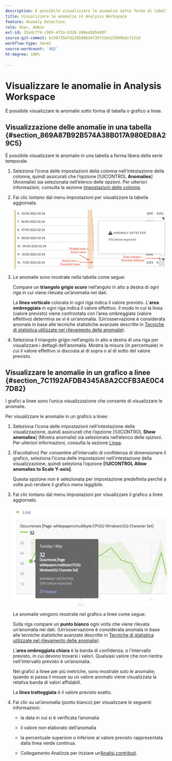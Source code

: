 ```yaml
---
description: È possibile visualizzare le anomalie sotto forma di tabella o grafico a linee.
title: Visualizzare le anomalie in Analysis Workspace
feature: Anomaly Detection
role: User, Admin
exl-id: 32edc7f4-c9b9-472a-b328-246ea5b54d07
source-git-commit: bc56f3567d2285d063ef35f316e22699bdcf151d
workflow-type: tm+mt
source-wordcount: '462'
ht-degree: 100%

---
```


# Visualizzare le anomalie in Analysis Workspace

È possibile visualizzare le anomalie sotto forma di tabella o grafico a linee.

## Visualizzazione delle anomalie in una tabella {#section_869A87B92B574A38B017A980ED8A29C5}

È possibile visualizzare le anomalie in una tabella a forma libera della serie temporale.

1. Seleziona l’icona delle impostazioni della colonna nell’intestazione della colonna, quindi assicurati che l’opzione [!UICONTROL **Anomalies**] (Anomalie) sia selezionata nell’elenco delle opzioni. Per ulteriori informazioni, consulta la sezione [Impostazioni delle colonne](/help/analyze/analysis-workspace/visualizations/freeform-table/column-row-settings/column-settings.md).

1. Fai clic lontano dal menu impostazioni per visualizzare la tabella aggiornata.

   ![](assets/anomaly_detected.png)

1. Le anomalie sono mostrate nella tabella come segue:

   Compare un **triangolo grigio scuro** nell’angolo in alto a destra di ogni riga in cui viene rilevata un’anomalia nei dati.

   La **linea verticale** colorata in ogni riga indica il valore previsto. L’**area ombreggiata** in ogni riga indica il valore effettivo. Il modo in cui la linea (valore previsto) viene confrontata con l’area ombreggiata (valore effettivo) determina se vi è un’anomalia. (Un’osservazione è considerata anomala in base alle tecniche statistiche avanzate descritte in [Tecniche di statistica utilizzate nel rilevamento delle anomalie](/help/analyze/analysis-workspace/virtual-analyst/c-anomaly-detection/statistics-anomaly-detection.md)).

1. Seleziona il triangolo grigio nell’angolo in alto a destra di una riga per visualizzare i dettagli dell’anomalia. Mostra la misura (in percentuale) in cui il valore effettivo si discosta al di sopra o al di sotto del valore previsto.

## Visualizzare le anomalie in un grafico a linee {#section_7C1192AFDB4345A8A2CCFB3AE0C47D82}

I grafici a linee sono l’unica visualizzazione che consente di visualizzare le anomalie.

Per visualizzare le anomalie in un grafico a linee:

1. Seleziona l’icona delle impostazioni nell’intestazione della visualizzazione, quindi assicurati che l’opzione [!UICONTROL **Show anomalies**] (Mostra anomalie) sia selezionata nell’elenco delle opzioni. Per ulteriori informazioni, consulta la sezione [Linea](/help/analyze/analysis-workspace/visualizations/line.md).

1. (Facoltativo) Per consentire all’intervallo di confidenza di dimensionare il grafico, seleziona l’icona delle impostazioni nell’intestazione della visualizzazione, quindi seleziona l’opzione **[!UICONTROL Allow anomalies to Scale Y-axis]**.

   Questa opzione non è selezionata per impostazione predefinita perché a volte può rendere il grafico meno leggibile.

1. Fai clic lontano dal menu impostazioni per visualizzare il grafico a linee aggiornato.

   ![](assets/anomaly_linechart.png)

   Le anomalie vengono mostrate nel grafico a linee come segue:

   Sulla riga compare un **punto bianco** ogni volta che viene rilevata un’anomalia nei dati. (Un’osservazione è considerata anomala in base alle tecniche statistiche avanzate descritte in [Tecniche di statistica utilizzate nel rilevamento delle anomalie](/help/analyze/analysis-workspace/virtual-analyst/c-anomaly-detection/statistics-anomaly-detection.md)).

   L’**area ombreggiata chiara** è la banda di confidenza, o l’intervallo previsto, in cui devono trovarsi i valori. Qualsiasi valore che non rientra nell’intervallo previsto è un’anomalia.

   Nei grafici a linee per più metriche, sono mostrate solo le anomalie; quando si passa il mouse su un valore anomalo viene visualizzata la relativa banda di valori affidabili.

   La **linea tratteggiata** è il valore previsto esatto.

1. Fai clic su un’anomalia (punto bianco) per visualizzare le seguenti informazioni:

   * la data in cui si è verificata l’anomalia

   * il valore non elaborato dell’anomalia

   * la percentuale superiore o inferiore al valore previsto rappresentata dalla linea verde continua.

   * Collegamento Analizza per iniziare un’[Analisi contributi](/help/analyze/analysis-workspace/virtual-analyst/contribution-analysis/ca-tokens.md).





